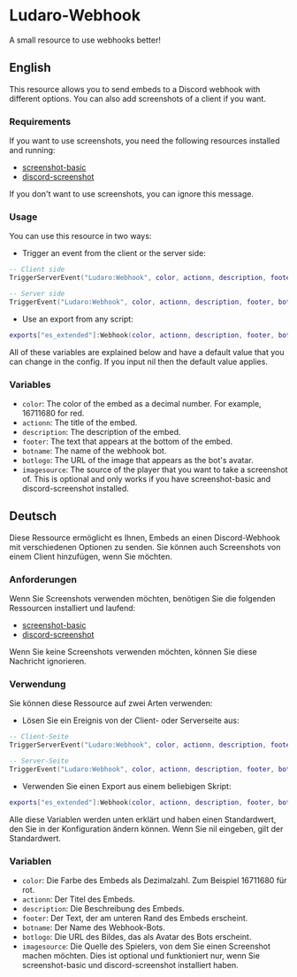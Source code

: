 # Ludaro-Webhook
A small resource to use webhooks better!

## English
This resource allows you to send embeds to a Discord webhook with different options. You can also add screenshots of a client if you want.

### Requirements
If you want to use screenshots, you need the following resources installed and running:

- [screenshot-basic](https://github.com/citizenfx/screenshot-basic)
- [discord-screenshot](https://github.com/jaimeadf/discord-screenshot)

If you don't want to use screenshots, you can ignore this message.

### Usage
You can use this resource in two ways:

- Trigger an event from the client or the server side:

```lua
-- Client side
TriggerServerEvent("Ludaro:Webhook", color, actionn, description, footer, botname, botlogo, imagesource)

-- Server side
TriggerEvent("Ludaro:Webhook", color, actionn, description, footer, botname, botlogo, imagesource)
```

- Use an export from any script:

```lua
exports["es_extended"]:Webhook(color, actionn, description, footer, botname, botlogo, imagesource)
```

All of these variables are explained below and have a default value that you can change in the config. If you input nil then the default value applies.

### Variables

- `color`: The color of the embed as a decimal number. For example, 16711680 for red.
- `actionn`: The title of the embed.
- `description`: The description of the embed.
- `footer`: The text that appears at the bottom of the embed.
- `botname`: The name of the webhook bot.
- `botlogo`: The URL of the image that appears as the bot's avatar.
- `imagesource`: The source of the player that you want to take a screenshot of. This is optional and only works if you have screenshot-basic and discord-screenshot installed.

## Deutsch
Diese Ressource ermöglicht es Ihnen, Embeds an einen Discord-Webhook mit verschiedenen Optionen zu senden. Sie können auch Screenshots von einem Client hinzufügen, wenn Sie möchten.

### Anforderungen
Wenn Sie Screenshots verwenden möchten, benötigen Sie die folgenden Ressourcen installiert und laufend:

- [screenshot-basic](https://github.com/citizenfx/screenshot-basic)
- [discord-screenshot](https://github.com/jaimeadf/discord-screenshot)

Wenn Sie keine Screenshots verwenden möchten, können Sie diese Nachricht ignorieren.

### Verwendung
Sie können diese Ressource auf zwei Arten verwenden:

- Lösen Sie ein Ereignis von der Client- oder Serverseite aus:

```lua
-- Client-Seite
TriggerServerEvent("Ludaro:Webhook", color, actionn, description, footer, botname, botlogo, imagesource)

-- Server-Seite
TriggerEvent("Ludaro:Webhook", color, actionn, description, footer, botname, botlogo, imagesource)
```

- Verwenden Sie einen Export aus einem beliebigen Skript:

```lua
exports["es_extended"]:Webhook(color, actionn, description, footer, botname, botlogo, imagesource)
```

Alle diese Variablen werden unten erklärt und haben einen Standardwert, den Sie in der Konfiguration ändern können. Wenn Sie nil eingeben, gilt der Standardwert.

### Variablen

- `color`: Die Farbe des Embeds als Dezimalzahl. Zum Beispiel 16711680 für rot.
- `actionn`: Der Titel des Embeds.
- `description`: Die Beschreibung des Embeds.
- `footer`: Der Text, der am unteren Rand des Embeds erscheint.
- `botname`: Der Name des Webhook-Bots.
- `botlogo`: Die URL des Bildes, das als Avatar des Bots erscheint.
- `imagesource`: Die Quelle des Spielers, von dem Sie einen Screenshot machen möchten. Dies ist optional und funktioniert nur, wenn Sie screenshot-basic und discord-screenshot installiert haben.
